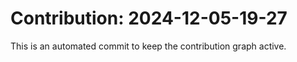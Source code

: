 # Contribution: 2024-12-05-19-27
This is an automated commit to keep the contribution graph active.
